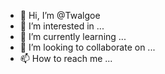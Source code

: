 - 👋 Hi, I’m @Twalgoe
- 👀 I’m interested in ...
- 🌱 I’m currently learning ...
- 💞️ I’m looking to collaborate on ...
- 📫 How to reach me ...

<!---
Twalgoe/Twalgoe is a ✨ special ✨ repository because its `README.md` (this file) appears on your GitHub profile.
You can click the Preview link to take a look at your changes.
--->
